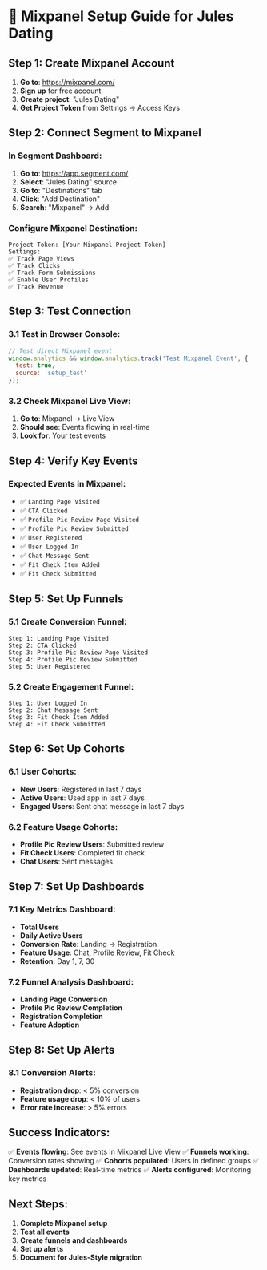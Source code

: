 # 🎯 Mixpanel Setup Guide for Jules Dating

## **Step 1: Create Mixpanel Account**

1. **Go to**: https://mixpanel.com/
2. **Sign up** for free account
3. **Create project**: "Jules Dating"
4. **Get Project Token** from Settings → Access Keys

## **Step 2: Connect Segment to Mixpanel**

### **In Segment Dashboard:**
1. **Go to**: https://app.segment.com/
2. **Select**: "Jules Dating" source
3. **Go to**: "Destinations" tab
4. **Click**: "Add Destination"
5. **Search**: "Mixpanel" → Add

### **Configure Mixpanel Destination:**
```
Project Token: [Your Mixpanel Project Token]
Settings:
✅ Track Page Views
✅ Track Clicks
✅ Track Form Submissions  
✅ Enable User Profiles
✅ Track Revenue
```

## **Step 3: Test Connection**

### **3.1 Test in Browser Console:**
```javascript
// Test direct Mixpanel event
window.analytics && window.analytics.track('Test Mixpanel Event', {
  test: true,
  source: 'setup_test'
});
```

### **3.2 Check Mixpanel Live View:**
1. **Go to**: Mixpanel → Live View
2. **Should see**: Events flowing in real-time
3. **Look for**: Your test events

## **Step 4: Verify Key Events**

### **Expected Events in Mixpanel:**
- ✅ `Landing Page Visited`
- ✅ `CTA Clicked`
- ✅ `Profile Pic Review Page Visited`
- ✅ `Profile Pic Review Submitted`
- ✅ `User Registered`
- ✅ `User Logged In`
- ✅ `Chat Message Sent`
- ✅ `Fit Check Item Added`
- ✅ `Fit Check Submitted`

## **Step 5: Set Up Funnels**

### **5.1 Create Conversion Funnel:**
```
Step 1: Landing Page Visited
Step 2: CTA Clicked
Step 3: Profile Pic Review Page Visited
Step 4: Profile Pic Review Submitted
Step 5: User Registered
```

### **5.2 Create Engagement Funnel:**
```
Step 1: User Logged In
Step 2: Chat Message Sent
Step 3: Fit Check Item Added
Step 4: Fit Check Submitted
```

## **Step 6: Set Up Cohorts**

### **6.1 User Cohorts:**
- **New Users**: Registered in last 7 days
- **Active Users**: Used app in last 7 days
- **Engaged Users**: Sent chat message in last 7 days

### **6.2 Feature Usage Cohorts:**
- **Profile Pic Review Users**: Submitted review
- **Fit Check Users**: Completed fit check
- **Chat Users**: Sent messages

## **Step 7: Set Up Dashboards**

### **7.1 Key Metrics Dashboard:**
- **Total Users**
- **Daily Active Users**
- **Conversion Rate**: Landing → Registration
- **Feature Usage**: Chat, Profile Review, Fit Check
- **Retention**: Day 1, 7, 30

### **7.2 Funnel Analysis Dashboard:**
- **Landing Page Conversion**
- **Profile Pic Review Completion**
- **Registration Completion**
- **Feature Adoption**

## **Step 8: Set Up Alerts**

### **8.1 Conversion Alerts:**
- **Registration drop**: < 5% conversion
- **Feature usage drop**: < 10% of users
- **Error rate increase**: > 5% errors

## **Success Indicators:**

✅ **Events flowing**: See events in Mixpanel Live View
✅ **Funnels working**: Conversion rates showing
✅ **Cohorts populated**: Users in defined groups
✅ **Dashboards updated**: Real-time metrics
✅ **Alerts configured**: Monitoring key metrics

## **Next Steps:**

1. **Complete Mixpanel setup**
2. **Test all events**
3. **Create funnels and dashboards**
4. **Set up alerts**
5. **Document for Jules-Style migration**
